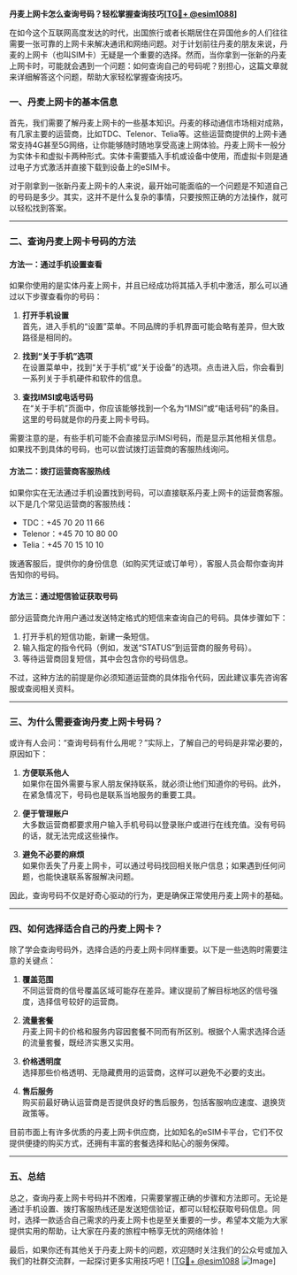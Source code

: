 **丹麦上网卡怎么查询号码？轻松掌握查询技巧[[TG💪+ @esim1088](https://t.me/s/esim1088)]**

在如今这个互联网高度发达的时代，出国旅行或者长期居住在异国他乡的人们往往需要一张可靠的上网卡来解决通讯和网络问题。对于计划前往丹麦的朋友来说，丹麦的上网卡（也叫SIM卡）无疑是一个重要的选择。然而，当你拿到一张新的丹麦上网卡时，可能就会遇到一个问题：如何查询自己的号码呢？别担心，这篇文章就来详细解答这个问题，帮助大家轻松掌握查询技巧。

### 一、丹麦上网卡的基本信息

首先，我们需要了解丹麦上网卡的一些基本知识。丹麦的移动通信市场相对成熟，有几家主要的运营商，比如TDC、Telenor、Telia等。这些运营商提供的上网卡通常支持4G甚至5G网络，让你能够随时随地享受高速上网体验。丹麦上网卡一般分为实体卡和虚拟卡两种形式。实体卡需要插入手机或设备中使用，而虚拟卡则是通过电子方式激活并直接下载到设备上的eSIM卡。

对于刚拿到一张新丹麦上网卡的人来说，最开始可能面临的一个问题是不知道自己的号码是多少。其实，这并不是什么复杂的事情，只要按照正确的方法操作，就可以轻松找到答案。

---

### 二、查询丹麦上网卡号码的方法

#### 方法一：通过手机设置查看

如果你使用的是实体丹麦上网卡，并且已经成功将其插入手机中激活，那么可以通过以下步骤查看你的号码：

1. **打开手机设置**  
   首先，进入手机的“设置”菜单。不同品牌的手机界面可能会略有差异，但大致路径是相同的。

2. **找到“关于手机”选项**  
   在设置菜单中，找到“关于手机”或“关于设备”的选项。点击进入后，你会看到一系列关于手机硬件和软件的信息。

3. **查找IMSI或电话号码**  
   在“关于手机”页面中，你应该能够找到一个名为“IMSI”或“电话号码”的条目。这里的号码就是你的丹麦上网卡号码。

需要注意的是，有些手机可能不会直接显示IMSI号码，而是显示其他相关信息。如果找不到具体的号码，也可以尝试拨打运营商的客服热线询问。

#### 方法二：拨打运营商客服热线

如果你实在无法通过手机设置找到号码，可以直接联系丹麦上网卡的运营商客服。以下是几个常见运营商的客服热线：

- TDC：+45 70 20 11 66  
- Telenor：+45 70 10 80 00  
- Telia：+45 70 15 10 10  

拨通客服后，提供你的身份信息（如购买凭证或订单号），客服人员会帮你查询并告知你的号码。

#### 方法三：通过短信验证获取号码

部分运营商允许用户通过发送特定格式的短信来查询自己的号码。具体步骤如下：

1. 打开手机的短信功能，新建一条短信。
2. 输入指定的指令代码（例如，发送“STATUS”到运营商的服务号码）。
3. 等待运营商回复短信，其中会包含你的号码信息。

不过，这种方法的前提是你必须知道运营商的具体指令代码，因此建议事先咨询客服或查阅相关资料。

---

### 三、为什么需要查询丹麦上网卡号码？

或许有人会问：“查询号码有什么用呢？”实际上，了解自己的号码是非常必要的，原因如下：

1. **方便联系他人**  
   如果你在国外需要与家人朋友保持联系，就必须让他们知道你的号码。此外，在紧急情况下，号码也是联系当地服务的重要工具。

2. **便于管理账户**  
   大多数运营商都要求用户输入手机号码以登录账户或进行在线充值。没有号码的话，就无法完成这些操作。

3. **避免不必要的麻烦**  
   如果你丢失了丹麦上网卡，可以通过号码找回相关账户信息；如果遇到任何问题，也能快速联系客服解决问题。

因此，查询号码不仅是好奇心驱动的行为，更是确保正常使用丹麦上网卡的基础。

---

### 四、如何选择适合自己的丹麦上网卡？

除了学会查询号码外，选择合适的丹麦上网卡同样重要。以下是一些选购时需要注意的关键点：

1. **覆盖范围**  
   不同运营商的信号覆盖区域可能存在差异。建议提前了解目标地区的信号强度，选择信号较好的运营商。

2. **流量套餐**  
   丹麦上网卡的价格和服务内容因套餐不同而有所区别。根据个人需求选择合适的流量套餐，既经济实惠又实用。

3. **价格透明度**  
   选择那些价格透明、无隐藏费用的运营商，这样可以避免不必要的支出。

4. **售后服务**  
   购买前最好确认运营商是否提供良好的售后服务，包括客服响应速度、退换货政策等。

目前市面上有许多优质的丹麦上网卡供应商，比如知名的eSIM卡平台，它们不仅提供便捷的购买方式，还拥有丰富的套餐选择和贴心的服务保障。

---

### 五、总结

总之，查询丹麦上网卡号码并不困难，只需要掌握正确的步骤和方法即可。无论是通过手机设置、拨打客服热线还是发送短信验证，都可以轻松获取号码信息。同时，选择一款适合自己需求的丹麦上网卡也是至关重要的一步。希望本文能为大家提供实用的帮助，让大家在丹麦的旅程中畅享无忧的网络体验！

最后，如果你还有其他关于丹麦上网卡的问题，欢迎随时关注我们的公众号或加入我们的社群交流群，一起探讨更多实用技巧吧！[[TG💪+ @esim1088](https://t.me/s/esim1088) ![Image](https://i.postimg.cc/4NQfJmqS/Snipaste-2025-05-13-00-14-12.png)]
